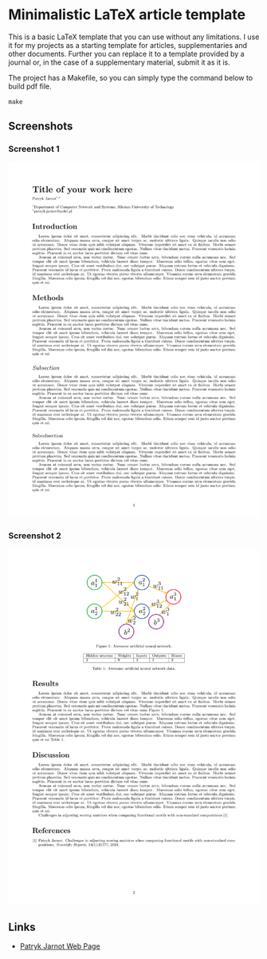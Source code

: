 # Minimalistic LaTeX article template
This is a basic LaTeX template that you can use without any limitations.
I use it for my projects as a starting template for articles, supplementaries and other documents.
Further you can replace it to a template provided by a journal or, in the case of a supplementary material, submit it as it is.

The project has a Makefile, so you can simply type the command below to build pdf file.

```[bash]
make
```

## Screenshots

### Screenshot 1
![Screenshot 1](https://raw.githubusercontent.com/patryk-jarnot/Mini-LaTeX-article-template/refs/heads/main/screenshots/mini_template_1.png)

### Screenshot 2
![Screenshot 2](https://raw.githubusercontent.com/patryk-jarnot/Mini-LaTeX-article-template/refs/heads/main/screenshots/mini_template_2.png)

## Links
* [Patryk Jarnot Web Page](https://www.pjarnot.com)


